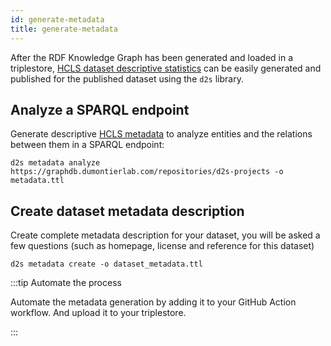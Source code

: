 ```yaml
---
id: generate-metadata
title: generate-metadata
---
```


After the RDF Knowledge Graph has been generated and loaded in a triplestore, [HCLS dataset descriptive statistics](https://www.w3.org/TR/hcls-dataset/) can be easily generated and published for the published dataset using the `d2s` library. 

## Analyze a SPARQL endpoint

Generate descriptive [HCLS metadata](https://www.w3.org/TR/hcls-dataset/) to analyze entities and the relations between them in a SPARQL endpoint:

```
d2s metadata analyze https://graphdb.dumontierlab.com/repositories/d2s-projects -o metadata.ttl
```

## Create dataset metadata description

Create complete metadata description for your dataset, you will be  asked a few questions (such as homepage, license and reference for this  dataset)

```
d2s metadata create -o dataset_metadata.ttl
```

:::tip Automate the process

Automate the metadata generation by adding it to your GitHub Action workflow. And upload it to your triplestore.

:::